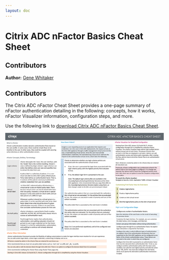 ```yaml
---
layout: doc
---
```

# Citrix ADC nFactor Basics Cheat Sheet

## Contributors

**Author:** [Gene Whitaker](mailto:gene.whitaker@citrix.com)

## Contributors

The Citrix ADC nFactor Cheat Sheet provides a one-page summary of nFactor authentication detailing in the following: concepts, how it works, nFactor Visualizer information, configuration steps, and more.

Use the following link to [download Citrix ADC nFactor Basics Cheat Sheet](/en-us/tech-zone/learn/downloads/diagrams-posters_cheat-sheet-adc-nfactor.pdf).

[![Cheat Sheet](/en-us/tech-zone/learn/media/diagrams-posters_cheat-sheet-adc-nfactor_1.png)](/en-us/tech-zone/learn/downloads/diagrams-posters_cheat-sheet-adc-nfactor.pdf)
